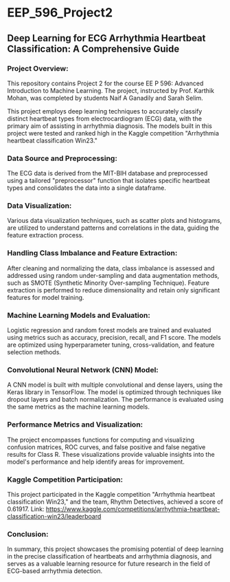 # EEP_596_Project2
## Deep Learning for ECG Arrhythmia Heartbeat Classification: A Comprehensive Guide

### Project Overview:
This repository contains Project 2 for the course EE P 596: Advanced Introduction to Machine Learning. The project, instructed by Prof. Karthik Mohan, was completed by students Naif A Ganadily and Sarah Selim.

This project employs deep learning techniques to accurately classify distinct heartbeat types from electrocardiogram (ECG) data, with the primary aim of assisting in arrhythmia diagnosis. The models built in this project were tested and ranked high in the Kaggle competition "Arrhythmia heartbeat classification Win23."

### Data Source and Preprocessing:
The ECG data is derived from the MIT-BIH database and preprocessed using a tailored "preprocessor" function that isolates specific heartbeat types and consolidates the data into a single dataframe.

### Data Visualization:
Various data visualization techniques, such as scatter plots and histograms, are utilized to understand patterns and correlations in the data, guiding the feature extraction process.

### Handling Class Imbalance and Feature Extraction:
After cleaning and normalizing the data, class imbalance is assessed and addressed using random under-sampling and data augmentation methods, such as SMOTE (Synthetic Minority Over-sampling Technique). Feature extraction is performed to reduce dimensionality and retain only significant features for model training.

### Machine Learning Models and Evaluation:
Logistic regression and random forest models are trained and evaluated using metrics such as accuracy, precision, recall, and F1 score. The models are optimized using hyperparameter tuning, cross-validation, and feature selection methods.

### Convolutional Neural Network (CNN) Model:
A CNN model is built with multiple convolutional and dense layers, using the Keras library in TensorFlow. The model is optimized through techniques like dropout layers and batch normalization. The performance is evaluated using the same metrics as the machine learning models.

### Performance Metrics and Visualization:
The project encompasses functions for computing and visualizing confusion matrices, ROC curves, and false positive and false negative results for Class R. These visualizations provide valuable insights into the model's performance and help identify areas for improvement.

### Kaggle Competition Participation:
This project participated in the Kaggle competition "Arrhythmia heartbeat classification Win23," and the team, Rhythm Detectives, achieved a score of 0.61917. Link: https://www.kaggle.com/competitions/arrhythmia-heartbeat-classification-win23/leaderboard

### Conclusion:
In summary, this project showcases the promising potential of deep learning in the precise classification of heartbeats and arrhythmia diagnosis, and serves as a valuable learning resource for future research in the field of ECG-based arrhythmia detection.
